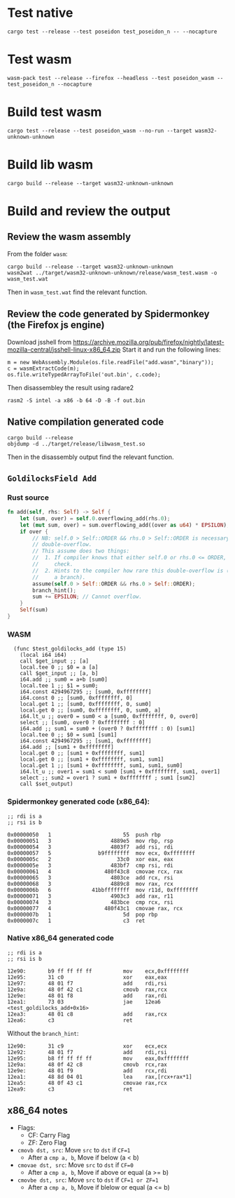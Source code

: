 # Test native

```
cargo test --release --test poseidon test_poseidon_n -- --nocapture
```

# Test wasm

```
wasm-pack test --release --firefox --headless --test poseidon_wasm -- test_poseidon_n --nocapture
```

# Build test wasm

```
cargo test --release --test poseidon_wasm --no-run --target wasm32-unknown-unknown
```

# Build lib wasm

```
cargo build --release --target wasm32-unknown-unknown
```

# Build and review the output

## Review the wasm assembly
From the folder `wasm`:
```
cargo build --release --target wasm32-unknown-unknown
wasm2wat ../target/wasm32-unknown-unknown/release/wasm_test.wasm -o wasm_test.wat
```

Then in `wasm_test.wat` find the relevant function.

## Review the code generated by Spidermonkey (the Firefox js engine)

Download jsshell from https://archive.mozilla.org/pub/firefox/nightly/latest-mozilla-central/jsshell-linux-x86_64.zip
Start it and run the following lines:
```
m = new WebAssembly.Module(os.file.readFile("add.wasm","binary"));
c = wasmExtractCode(m);
os.file.writeTypedArrayToFile('out.bin', c.code);
```
Then disassembley the result using radare2
```
rasm2 -S intel -a x86 -b 64 -D -B -f out.bin
```

## Native compilation generated code
```
cargo build --release
objdump -d ../target/release/libwasm_test.so
```
Then in the disassembly output find the relevant function.

## `GoldilocksField Add`

### Rust source
```rust
fn add(self, rhs: Self) -> Self {
    let (sum, over) = self.0.overflowing_add(rhs.0);
    let (mut sum, over) = sum.overflowing_add((over as u64) * EPSILON);
    if over {
        // NB: self.0 > Self::ORDER && rhs.0 > Self::ORDER is necessary but not sufficient for
        // double-overflow.
        // This assume does two things:
        //  1. If compiler knows that either self.0 or rhs.0 <= ORDER, then it can skip this
        //     check.
        //  2. Hints to the compiler how rare this double-overflow is (thus handled better with
        //     a branch).
        assume(self.0 > Self::ORDER && rhs.0 > Self::ORDER);
        branch_hint();
        sum += EPSILON; // Cannot overflow.
    }
    Self(sum)
}
```

### WASM
```wat
  (func $test_goldilocks_add (type 15)
    (local i64 i64)
    call $get_input ;; [a]
    local.tee 0 ;; $0 = a [a]
    call $get_input ;; [a, b]
    i64.add ;; sum0 = a+b [sum0]
    local.tee 1 ;; $1 = sum0;
    i64.const 4294967295 ;; [sum0, 0xffffffff]
    i64.const 0 ;; [sum0, 0xffffffff, 0]
    local.get 1 ;; [sum0, 0xffffffff, 0, sum0]
    local.get 0 ;; [sum0, 0xffffffff, 0, sum0, a]
    i64.lt_u ;; over0 = sum0 < a [sum0, 0xffffffff, 0, over0]
    select ;; [sum0, over0 ? 0xffffffff : 0]
    i64.add ;; sum1 = sum0 + (over0 ? 0xffffffff : 0) [sum1]
    local.tee 0 ;; $0 = sum1 [sum1]
    i64.const 4294967295 ;; [sum1, 0xffffffff]
    i64.add ;; [sum1 + 0xffffffff]
    local.get 0 ;; [sum1 + 0xffffffff, sum1]
    local.get 0 ;; [sum1 + 0xffffffff, sum1, sum1]
    local.get 1 ;; [sum1 + 0xffffffff, sum1, sum1, sum0]
    i64.lt_u ;; over1 = sum1 < sum0 [sum1 + 0xffffffff, sum1, over1]
    select ;; sum2 = over1 ? sum1 + 0xffffffff ; sum1 [sum2]
    call $set_output)
```

### Spidermonkey generated code (x86_64):
```
;; rdi is a
;; rsi is b
```
```
0x00000050   1                       55  push rbp
0x00000051   3                   4889e5  mov rbp, rsp
0x00000054   3                   4803f7  add rsi, rdi
0x00000057   5               b9ffffffff  mov ecx, 0xffffffff
0x0000005c   2                     33c0  xor eax, eax
0x0000005e   3                   483bf7  cmp rsi, rdi
0x00000061   4                 480f43c8  cmovae rcx, rax
0x00000065   3                   4803ce  add rcx, rsi
0x00000068   3                   4889c8  mov rax, rcx
0x0000006b   6             41bbffffffff  mov r11d, 0xffffffff
0x00000071   3                   4903c3  add rax, r11
0x00000074   3                   483bce  cmp rcx, rsi
0x00000077   4                 480f43c1  cmovae rax, rcx
0x0000007b   1                       5d  pop rbp
0x0000007c   1                       c3  ret
```

### Native x86_64 generated code
```
;; rdi is a
;; rsi is b
```
```
12e90:       b9 ff ff ff ff          mov    ecx,0xffffffff
12e95:       31 c0                   xor    eax,eax
12e97:       48 01 f7                add    rdi,rsi
12e9a:       48 0f 42 c1             cmovb  rax,rcx
12e9e:       48 01 f8                add    rax,rdi
12ea1:       73 03                   jae    12ea6 <test_goldilocks_add+0x16>
12ea3:       48 01 c8                add    rax,rcx
12ea6:       c3                      ret
```

Without the `branch_hint`:
```
12e90:       31 c9                   xor    ecx,ecx
12e92:       48 01 f7                add    rdi,rsi
12e95:       b8 ff ff ff ff          mov    eax,0xffffffff
12e9a:       48 0f 42 c8             cmovb  rcx,rax
12e9e:       48 01 f9                add    rcx,rdi
12ea1:       48 8d 04 01             lea    rax,[rcx+rax*1]
12ea5:       48 0f 43 c1             cmovae rax,rcx
12ea9:       c3                      ret
```

## x86_64 notes

- Flags:
   - CF: Carry Flag
   - ZF: Zero Flag
- `cmovb dst, src`: Move `src` to `dst` if `CF=1`
   - After a `cmp a, b`, Move if below (a < b)
- `cmovae dst, src`: Move `src` to `dst` if `CF=0`
   - After a `cmp a, b`, Move if above or equal (a >= b)
- `cmovbe dst, src`: Move `src` to `dst` if `CF=1 or ZF=1`
   - After a `cmp a, b`, Move if blelow or equal (a <= b) 
